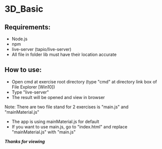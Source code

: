# 3D_Basic

## Requirements:
- Node.js
- npm
- live-server (tapio/live-server)
- All file in folder lib must have their location accurate

## How to use:
- Open cmd at exercise root directory (type "cmd" at directory link box of File Explorer [Win10])
- Type "live-server"
- The result will be opened and view in browser

Note: There are two file stand for 2 exercises is "main.js" and "mainMaterial.js"
 + The app is using mainMaterial.js for default
 + If you want to use main.js, go to "index.html" and replace "mainMaterial.js" with "main.js"


***Thanks for viewing***
